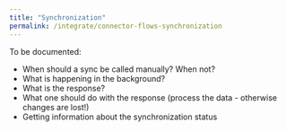 ```yaml
---
title: "Synchronization"
permalink: /integrate/connector-flows-synchronization
---
```


To be documented:

- When should a sync be called manually? When not?
- What is happening in the background?
- What is the response?
- What one should do with the response (process the data - otherwise changes are lost!)
- Getting information about the synchronization status
